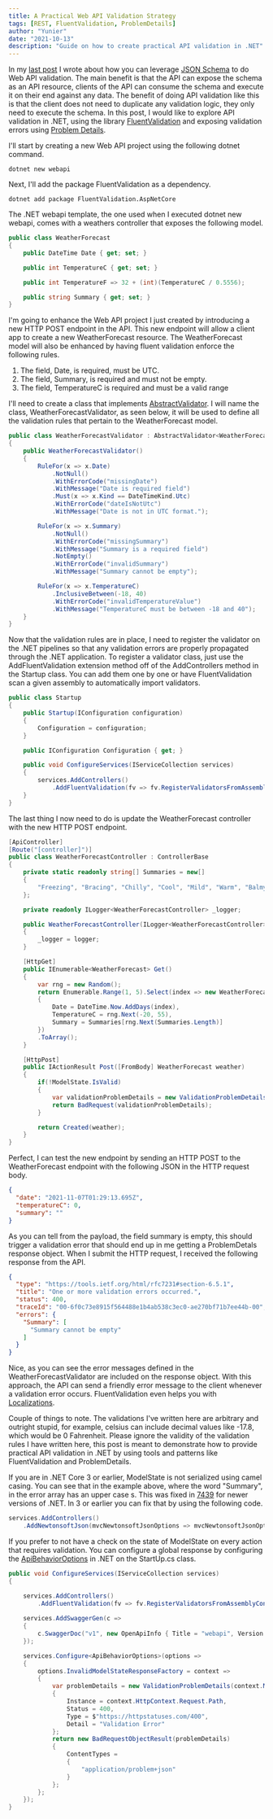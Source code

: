 ```yaml
---
title: A Practical Web API Validation Strategy
tags: [REST, FluentValidation, ProblemDetails]
author: "Yunier"
date: "2021-10-13"
description: "Guide on how to create practical API validation in .NET"
---
```


In my [last post](/post//2021/a-better-web-api-validation-strategy/index/) I wrote about how you can leverage [JSON Schema](https://json-schema.org/) to do Web API validation. The main benefit is that the API can expose the schema as an API resource, clients of the API can consume the schema and execute it on their end against any data. The benefit of doing API validation like this is that the client does not need to duplicate any validation logic, they only need to execute the schema. In this post, I would like to explore API validation in .NET, using the library [FluentValidation](https://fluentvalidation.net/) and exposing validation errors using [Problem Details](https://datatracker.ietf.org/doc/html/rfc7807).

I'll start by creating a new Web API project using the following dotnet command.

```console
dotnet new webapi
```

Next, I'll add the package FluentValidation as a dependency.

```console
dotnet add package FluentValidation.AspNetCore
```

The .NET webapi template, the one used when I executed dotnet new webapi, comes with a weathers controller that exposes the following model.

```c#
public class WeatherForecast
{
    public DateTime Date { get; set; }

    public int TemperatureC { get; set; }

    public int TemperatureF => 32 + (int)(TemperatureC / 0.5556);

    public string Summary { get; set; }
}
```

I'm going to enhance the Web API project I just created by introducing a new HTTP POST endpoint in the API. This new endpoint will allow a client app to create a new WeatherForecast resource. The WeatherForecast model will also be enhanced by having fluent validation enforce the following rules.

1. The field, Date, is required, must be UTC.
2. The field, Summary, is required and must not be empty.
3. The field, TemperatureC is required and must be a valid range

I'll need to create a class that implements [AbstractValidator](https://github.com/FluentValidation/FluentValidation/blob/main/src/FluentValidation/AbstractValidator.cs). I will name the class, WeatherForecastValidator, as seen below, it will be used to define all the validation rules that pertain to the WeatherForecast model.

```c#
public class WeatherForecastValidator : AbstractValidator<WeatherForecast>
{
    public WeatherForecastValidator()
    {
        RuleFor(x => x.Date)
            .NotNull()
            .WithErrorCode("missingDate")
            .WithMessage("Date is required field")
            .Must(x => x.Kind == DateTimeKind.Utc)
            .WithErrorCode("dateIsNotUtc")
            .WithMessage("Date is not in UTC format.");

        RuleFor(x => x.Summary)
            .NotNull()
            .WithErrorCode("missingSummary")
            .WithMessage("Summary is a required field")
            .NotEmpty()
            .WithErrorCode("invalidSummary")
            .WithMessage("Summary cannot be empty");

        RuleFor(x => x.TemperatureC)
            .InclusiveBetween(-18, 40)
            .WithErrorCode("invalidTemperatureValue")
            .WithMessage("TemperatureC must be between -18 and 40");
    }
}
```

Now that the validation rules are in place, I need to register the validator on the .NET pipelines so that any validation errors are properly propagated through the .NET application. To register a validator class, just use the AddFluentValidation extension method off of the AddControllers method in the Startup class. You can add them one by one or have FluentValidation scan a given assembly to automatically import validators.

```c#
public class Startup
{
    public Startup(IConfiguration configuration)
    {
        Configuration = configuration;
    }

    public IConfiguration Configuration { get; }

    public void ConfigureServices(IServiceCollection services)
    {
        services.AddControllers()
            .AddFluentValidation(fv => fv.RegisterValidatorsFromAssemblyContaining<Program>());
    }
}
```

The last thing I now need to do is update the WeatherForecast controller with the new HTTP POST endpoint.

```c#
[ApiController]
[Route("[controller]")]
public class WeatherForecastController : ControllerBase
{
    private static readonly string[] Summaries = new[]
    {
        "Freezing", "Bracing", "Chilly", "Cool", "Mild", "Warm", "Balmy", "Hot", "Sweltering", "Scorching"
    };

    private readonly ILogger<WeatherForecastController> _logger;

    public WeatherForecastController(ILogger<WeatherForecastController> logger)
    {
        _logger = logger;
    }

    [HttpGet]
    public IEnumerable<WeatherForecast> Get()
    {
        var rng = new Random();
        return Enumerable.Range(1, 5).Select(index => new WeatherForecast
        {
            Date = DateTime.Now.AddDays(index),
            TemperatureC = rng.Next(-20, 55),
            Summary = Summaries[rng.Next(Summaries.Length)]
        })
        .ToArray();
    }

    [HttpPost]
    public IActionResult Post([FromBody] WeatherForecast weather)
    {
        if(!ModelState.IsValid)
        {
            var validationProblemDetails = new ValidationProblemDetails(ModelState);
            return BadRequest(validationProblemDetails);
        }

        return Created(weather);
    }
}
```

Perfect, I can test the new endpoint by sending an HTTP POST to the WeatherForecast endpoint with the following JSON in the HTTP request body.

```JSON
{
  "date": "2021-11-07T01:29:13.695Z",
  "temperatureC": 0,
  "summary": ""
}
```

As you can tell from the payload, the field summary is empty, this should trigger a validation error that should end up in me getting a ProblemDetals response object. When I submit the HTTP request, I received the following response from the API.

```JSON
{
  "type": "https://tools.ietf.org/html/rfc7231#section-6.5.1",
  "title": "One or more validation errors occurred.",
  "status": 400,
  "traceId": "00-6f0c73e8915f564488e1b4ab538c3ec0-ae270bf71b7ee44b-00",
  "errors": {
    "Summary": [
      "Summary cannot be empty"
    ]
  }
}
```

Nice, as you can see the error messages defined in the WeatherForecastValidator are included on the response object. With this approach, the API can send a friendly error message to the client whenever a validation error occurs. FluentValidation even helps you with [Localizations](https://docs.fluentvalidation.net/en/latest/localization.html).


Couple of things to note. The validations I've written here are arbitrary and outright stupid, for example, celsius can include decimal values like -17.8, which would be 0 Fahrenheit. Please ignore the validity of the validation rules I have written here, this post is meant to demonstrate how to provide practical API validation in .NET by using tools and patterns like FluentValidation and ProblemDetails.

If you are in .NET Core 3 or earlier, ModelState is not serialized using camel casing. You can see that in the example above, where the word "Summary", in the error array has an upper case s. This was fixed in [7439](https://github.com/dotnet/aspnetcore/issues/7439) for newer versions of .NET. In 3 or earlier you can fix that by using the following code.

```c#
services.AddControllers()
    .AddNewtonsoftJson(mvcNewtonsoftJsonOptions => mvcNewtonsoftJsonOptions.UseCamelCasing(processDictionaryKeys: true));
```

If you prefer to not have a check on the state of ModelState on every action that requires validation. You can configure a global response by configuring the [ApiBehaviorOptions](https://docs.microsoft.com/en-us/dotnet/api/microsoft.aspnetcore.mvc.apibehavioroptions?view=aspnetcore-6.0) in .NET on the StartUp.cs class.

```c#
public void ConfigureServices(IServiceCollection services)
{

    services.AddControllers()
        .AddFluentValidation(fv => fv.RegisterValidatorsFromAssemblyContaining<Program>());
    
    services.AddSwaggerGen(c =>
    {
        c.SwaggerDoc("v1", new OpenApiInfo { Title = "webapi", Version = "v1" });
    });

    services.Configure<ApiBehaviorOptions>(options =>
    {
        options.InvalidModelStateResponseFactory = context =>
        {
            var problemDetails = new ValidationProblemDetails(context.ModelState)
            {
                Instance = context.HttpContext.Request.Path,
                Status = 400,
                Type = $"https://httpstatuses.com/400",
                Detail = "Validation Error"
            };
            return new BadRequestObjectResult(problemDetails)
            {
                ContentTypes =
                {
                    "application/problem+json"
                }
            };
        };
    });
}
```